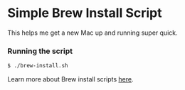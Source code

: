 # Simple Brew Install Script

This helps me get a new Mac up and running super quick.

### Running the script

~~~ sh
$ ./brew-install.sh
~~~

Learn more about Brew install scripts [here](http://lapwinglabs.com/blog/hacker-guide-to-setting-up-your-mac).
